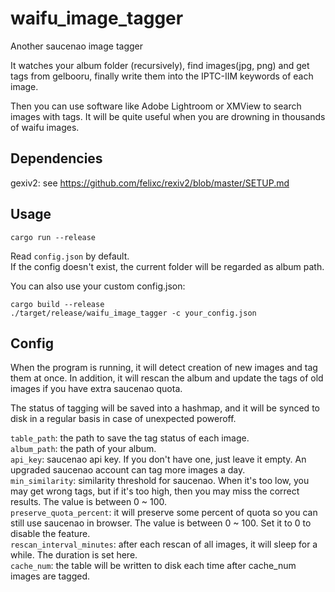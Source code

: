 # waifu_image_tagger

Another saucenao image tagger

It watches your album folder (recursively), find images(jpg, png) and get tags from gelbooru, finally write them into the IPTC-IIM keywords of each image.

Then you can use software like Adobe Lightroom or XMView to search images with tags. It will be quite useful when you are drowning in thousands of waifu images.

## Dependencies

gexiv2: see https://github.com/felixc/rexiv2/blob/master/SETUP.md

## Usage

```
cargo run --release
```

Read `config.json` by default.  
If the config doesn't exist, the current folder will be regarded as album path.

You can also use your custom config.json:

```
cargo build --release
./target/release/waifu_image_tagger -c your_config.json
```
## Config

When the program is running, it will detect creation of new images and tag them at once. In addition, it will rescan the album and update the tags of old images if you have extra saucenao quota.

The status of tagging will be saved into a hashmap, and it will be synced to disk in a regular basis in case of unexpected poweroff. 

`table_path`: the path to save the tag status of each image.  
`album_path`: the path of your album.  
`api_key`: saucenao api key. If you don't have one, just leave it empty. An upgraded saucenao account can tag more images a day.  
`min_similarity`: similarity threshold for saucenao. When it's too low, you may get wrong tags, but if it's too high, then you may miss the correct results. The value is between 0 ~ 100.  
`preserve_quota_percent`: it will preserve some percent of quota so you can still use saucenao in browser. The value is between 0 ~ 100. Set it to 0 to disable the feature.   
`rescan_interval_minutes`: after each rescan of all images, it will sleep for a while. The duration is set here.  
`cache_num`: the table will be written to disk each time after cache_num images are tagged.
